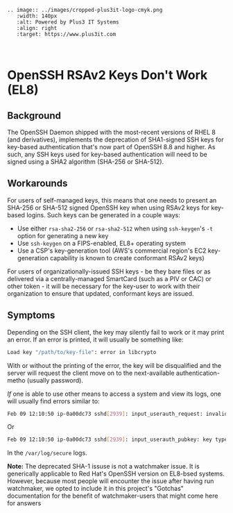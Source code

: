 ```{eval-rst}
.. image:: ../images/cropped-plus3it-logo-cmyk.png
   :width: 140px
   :alt: Powered by Plus3 IT Systems
   :align: right
   :target: https://www.plus3it.com
```
<br>

# OpenSSH RSAv2 Keys Don't Work (EL8)

## Background

The OpenSSH Daemon shipped with the most-recent versions of RHEL 8 (and derivatives), implements the deprecation of SHA1-signed SSH keys for key-based authentication that's now part of OpenSSH 8.8 and higher. As such, any SSH keys used for key-based authentication will need to be signed using a SHA2 algorithm (SHA-256 or SHA-512).

## Workarounds

For users of self-managed keys, this means that one needs to present an SHA-256 or SHA-512 signed OpenSSH key when using RSAv2 keys for key-based logins. Such keys can be generated in a couple ways:

* Use either `rsa-sha2-256` or `rsa-sha2-512` when using `ssh-keygen`'s `-t` option for generating a new key
* Use `ssh-keygen` on a FIPS-enabled, EL8+ operating system
* Use a CSP's key-generation tool (AWS's commercial region's EC2 key-generation capability is known to create conformant RSAv2 keys)

For users of organizationally-issued SSH keys - be they bare files or as delivered via a centrally-managed SmartCard (such as a PIV or CAC) or other token - it will be necessary for the key-user to work with their organization to ensure that updated, conformant keys are issued.

## Symptoms

Depending on the SSH client, the key may silently fail to work or it may print an error. If an error is printed, it will usually be something like:

```bash
Load key "/path/to/key-file": error in libcrypto
```

With or without the printing of the error, the key will be disqualified and the server will request the client move on to the next-available authentication-metho (usually password).

_If_ one is able to use other means to access a system and view its logs, one will usually find errors similar to:

```bash
Feb 09 12:10:50 ip-0a00dc73 sshd[2939]: input_userauth_request: invalid user ec2-user [preauth]
```

Or

```bash
Feb 09 12:10:50 ip-0a00dc73 sshd[2939]: input_userauth_pubkey: key type ssh-rsa not in PubkeyAcceptedKeyTypes [preauth]
```

In the `/var/log/secure` logs.



**Note:** The deprecated SHA-1 issuse is not a watchmaker issue. It is generically applicable to Red Hat's OpenSSH version on EL8-bsed systems. However, because most people will encounter the issue after having run watchmaker, we opted to include it in this project's "Gotchas" documentation for the benefit of watchmaker-users that might come here for answers

